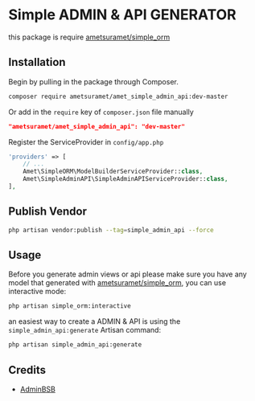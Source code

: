 # Simple ADMIN & API GENERATOR
this package is require [ametsuramet/simple_orm](https://github.com/ametsuramet/simple_orm)

## Installation

Begin by pulling in the package through Composer.

```bash
composer require ametsuramet/amet_simple_admin_api:dev-master
```

Or add in the `require` key of `composer.json` file manually

``` json
"ametsuramet/amet_simple_admin_api": "dev-master"
```



Register the ServiceProvider in `config/app.php`

```php
'providers' => [
    // ...
    Amet\SimpleORM\ModelBuilderServiceProvider::class,
    Amet\SimpleAdminAPI\SimpleAdminAPIServiceProvider::class,
],
```

## Publish Vendor
```bash
php artisan vendor:publish --tag=simple_admin_api --force
```

## Usage
Before you generate admin views or api please make sure you have any model that generated with [ametsuramet/simple_orm](https://github.com/ametsuramet/simple_orm), you can use interactive mode:

```bash
php artisan simple_orm:interactive
```

an easiest way to create a ADMIN & API is using the `simple_admin_api:generate` Artisan command:

```bash
php artisan simple_admin_api:generate
```

## Credits
* [AdminBSB](https://github.com/gurayyarar/AdminBSBMaterialDesign)

